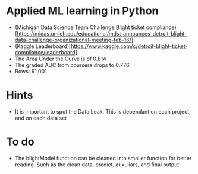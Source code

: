 # Applied ML learning in Python
* (Michigan Data Science Team Challenge Blight ticket compliance) [https://midas.umich.edu/educational/mdst-announces-detroit-blight-data-challenge-organizational-meeting-feb-16/]
* (Kaggle Leaderboard)[https://www.kaggle.com/c/detroit-blight-ticket-compliance/leaderboard]
* The Area Under the Curve is of 0.814
* The graded AUC from coursera drops to 0.776
* Rows: 61,001
# Hints
* It is important to spot the Data Leak. This is dependant on each project, and on each data set
# To do
* The blightModel function can be cleaned into smaller function for better reading. Such as the clean data, predict, auxuliars, and final output